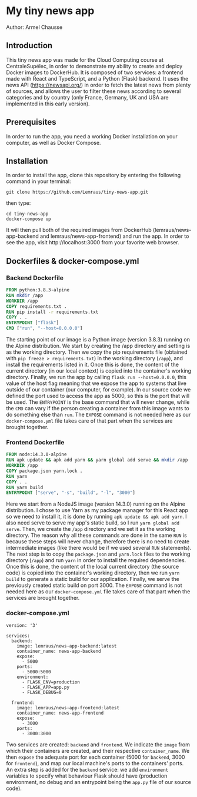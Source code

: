 # My tiny news app

Author: Armel Chausse

## Introduction

This tiny news app was made for the Cloud Computing course at CentraleSupélec,
in order to demonstrate my ability to create and deploy Docker images to
DockerHub.
It is composed of two services: a frontend made with React and TypeScript, and a
Python (Flask) backend. It uses the news API (https://newsapi.org/) in order to
fetch the latest news from plenty of sources, and allows the user to filter
these news according to several categories and by country (only France, Germany,
UK and USA are implemented in this early version).

## Prerequisites

In order to run the app, you need a working Docker installation on your
computer, as well as Docker Compose.

## Installation

In order to install the app, clone this repository by entering the following
command in your terminal:

    git clone https://github.com/Lemraus/tiny-news-app.git

then type:

    cd tiny-news-app
    docker-compose up

It will then pull both of the required images from DockerHub
(lemraus/news-app-backend and lemraus/news-app-frontend) and run the app. In
order to see the app, visit http://localhost:3000 from your favorite web
browser.

## Dockerfiles & docker-compose.yml 

### Backend Dockerfile

```dockerfile
FROM python:3.8.3-alpine
RUN mkdir /app
WORKDIR /app
COPY requirements.txt .
RUN pip install -r requirements.txt
COPY . .
ENTRYPOINT ["flask"]
CMD ["run", "--host=0.0.0.0"]
```

The starting point of our image is a Python image (version 3.8.3) running on the
Alpine distribution. We start by creating the /app directory and setting is as
the working directory. Then we copy the pip requirements file (obtained with
`pip freeze > requirements.txt`) in the working directory (`/app`), and install
the requirements listed in it. Once this is done, the content of the current
directory (in our local context) is copied into the container's working
directory. Finally, we run the app by calling `flask run --host=0.0.0.0`, this
value of the host flag meaning that we expose the app to systems that live
outside of our container (our computer, for example). In our source code we
defined the port used to access the app as 5000, so this is the port that will
be used. The `ENTRYPOINT` is the base command that will never change, while the
`CMD` can vary if the person creating a container from this image wants to do
something else than `run`. The `EXPOSE` command is not needed here as our
`docker-compose.yml` file takes care of that part when the services are brought
together.

### Frontend Dockerfile

```dockerfile
FROM node:14.3.0-alpine
RUN apk update && apk add yarn && yarn global add serve && mkdir /app
WORKDIR /app
COPY package.json yarn.lock .
RUN yarn
COPY . .
RUN yarn build
ENTRYPOINT ["serve", "-s", "build", "-l", "3000"]
```

Here we start from a NodeJS image (version 14.3.0) running on the Alpine
distribution. I chose to use Yarn as my package manager for this React app so we
need to install it, it is done by running `apk update && apk add yarn`. I also
need serve to serve my app's static build, so I run `yarn global add serve`.
Then, we create the `/app` directory and we set it as the working directory. The
reason why all these commands are done in the same `RUN` is because these steps
will never change, therefore there is no need to create intermediate images
(like there would be if we used several `RUN` statements). The next step is to
copy the `package.json` and `yarn.lock` files to the working directory (`/app`)
and run `yarn` in order to install the required dependencies. Once this is done,
the content of the local current directory (the source code) is copied into the
container's working directory, then we run `yarn build` to generate a static
build for our application. Finally, we serve the previously created static build
on port 3000. The `EXPOSE` command is not needed here as our `docker-compose.yml`
file takes care of that part when the services are brought together.

### docker-compose.yml

    version: '3'

    services:
      backend:
        image: lemraus/news-app-backend:latest
        container_name: news-app-backend
        expose: 
          - 5000
        ports: 
          - 5000:5000
        environment:
          - FLASK_ENV=production
          - FLASK_APP=app.py
          - FLASK_DEBUG=0

      frontend:
        image: lemraus/news-app-frontend:latest
        container_name: news-app-frontend
        expose: 
          - 3000
        ports: 
          - 3000:3000

Two services are created: `backend` and `frontend`. We indicate the `image` from
which their containers are created, and their respective `container_name`. We
then `expose` the adequate port for each container (5000 for `backend`, 3000 for
`frontend`), and map our local machine's ports to the containers' ports. An
extra step is added for the `backend` service: we add `environment` variables
to specify what behaviour Flask should have (production environment, no debug
and an entrypoint being the `app.py` file of our source code).
